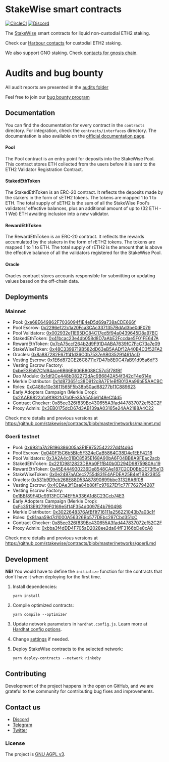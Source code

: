 # StakeWise smart contracts

[![CircleCI](https://circleci.com/gh/stakewise/contracts.svg?style=svg)](https://circleci.com/gh/stakewise/contracts)
[![Discord](https://user-images.githubusercontent.com/7288322/34471967-1df7808a-efbb-11e7-9088-ed0b04151291.png)](https://discord.gg/2BSdr2g)

The [StakeWise](https://stakewise.io/) smart contracts for liquid non-custodial ETH2 staking.

Check our [Harbour contacts](https://github.com/stakewise/contracts/tree/harbour) for custodial ETH2 staking.

We also support GNO staking. Check [contacts for gnosis chain](https://github.com/stakewise/contracts/tree/gnosis-chain).

# Audits and bug bounty
All audit reports are presented in the [audits folder](https://github.com/stakewise/contracts/tree/master/audits)

Feel free to join our [bug bounty program](https://immunefi.com/bounty/stakewise/)

## Documentation

You can find the documentation for every contract in the `contracts` directory. For integration, check the `contracts/interfaces` directory.
The documentation is also available on the [official documentation page](https://docs.stakewise.io/smart-contracts).

#### Pool
The Pool contract is an entry point for deposits into the StakeWise Pool. This contract stores ETH collected from the users before it is sent to the ETH2 Validator Registration Contract. 

#### StakedEthToken
The StakedEthToken is an ERC-20 contract. It reflects the deposits made by the stakers in the form of sETH2 tokens. The tokens are mapped 1 to 1 to ETH. 
The total supply of sETH2 is the sum of all the StakeWise Pool's validators' effective balances, plus an additional amount of up to (32 ETH - 1 Wei) ETH awaiting inclusion into a new validator. 

#### RewardEthToken
The RewardEthToken is an ERC-20 contract. It reflects the rewards accumulated by the stakers in the form of rETH2 tokens. The tokens are mapped 1 to 1 to ETH. 
The total supply of rETH2 is the amount that is above the effective balance of all the validators registered for the StakeWise Pool. 

#### Oracle
Oracles contract stores accounts responsible for submitting or updating values based on the off-chain data.

## Deployments

### Mainnet

- Pool: [0xe68E649862F7036094f1E4eD5d69a738aCDE666f](https://etherscan.io/address/0xe68E649862F7036094f1E4eD5d69a738aCDE666f)
- Pool Escrow: [0x2296e122c1a20Fca3CAc3371357BdAd3be0dF079](https://etherscan.io/address/0x2296e122c1a20Fca3CAc3371357BdAd3be0dF079)
- Pool Validators: [0x002932e11E95DC84C17ed5f94a0439645D8a97BC](https://etherscan.io/address/0x002932e11E95DC84C17ed5f94a0439645D8a97BC)
- StakedEthToken: [0x41bcac23e4db058d8D7aAbE2Fccdae5F01FE647A](https://etherscan.io/address/0x41bcac23e4db058d8D7aAbE2Fccdae5F01FE647A)
- RewardEthToken: [0x7cA75ccf264b2d9F91D4ABA7639fC7FcC73a7e09](https://etherscan.io/address/0x7cA75ccf264b2d9F91D4ABA7639fC7FcC73a7e09)
- StakeWiseToken: [0x48C3399719B582dD63eB5AADf12A40B4C3f52FA2](https://etherscan.io/address/0x48C3399719B582dD63eB5AADf12A40B4C3f52FA2)
- Oracles: [0x8a887282E67ff41d36C0b7537eAB035291461AcD](https://etherscan.io/address/0x8a887282E67ff41d36C0b7537eAB035291461AcD)
- Vesting Escrow: [0x1E6d872CE26C8711e7D47b8E0C47aB91d95a6dF3](https://etherscan.io/address/0x1E6d872CE26C8711e7D47b8E0C47aB91d95a6dF3)
- Vesting Escrow Factory: [0xbeE3Eb97Cfd94ace6B66E606B8088C57c5f78fBf](https://etherscan.io/address/0xbeE3Eb97Cfd94ace6B66E606B8088C57c5f78fBf)
- Dao Module: [0x1df2Ce448b082272dAc9B6842A54f342cF4e614e](https://etherscan.io/address/0x1df2Ce448b082272dAc9B6842A54f342cF4e614e)
- Merkle Distributor: [0x1d873651c38D912c8A7E1eBfB013Aa96bE5AACBC](https://etherscan.io/address/0x1d873651c38D912c8A7E1eBfB013Aa96bE5AACBC)
- Roles: [0xC486c10e3611565F5b38b50ad68277b11C889623](https://etherscan.io/address/0xC486c10e3611565F5b38b50ad68277b11C889623)
- Early Adopters Campaign (Merkle Drop): [0x2AAB6822a1a9f982fd7b0Fe35A5A5b6148eCf4d5](https://etherscan.io/address/0x2AAB6822a1a9f982fd7b0Fe35A5A5b6148eCf4d5)
- Contract Checker: [0x85ee326f839Bc430655A3fad447837072ef52C2F](https://etherscan.io/address/0xfc1fc7257aea7c7c08a498594dca97ce5a72fdcb)
- Proxy Admin: [0x3EB0175dcD67d3AB139aA03165e24AA2188A4C22](https://etherscan.io/address/0x3EB0175dcD67d3AB139aA03165e24AA2188A4C22)

Check more details and previous versions at https://github.com/stakewise/contracts/blob/master/networks/mainnet.md 

### Goerli testnet

- Pool: [0x6931a7A2B196386005a3E1F9752542227d4f4d64](https://goerli.etherscan.io/address/0x6931a7A2B196386005a3E1F9752542227d4f4d64)
- Pool Escrow: [0x040F15C6b5Bfc5F324eCaB5864C38D4e1EEF4218](https://goerli.etherscan.io/address/0x040f15c6b5bfc5f324ecab5864c38d4e1eef4218)
- Pool Validators: [0x3A2A4c01BC8595E168A90bA6F04BB8A9FEac2acb](https://goerli.etherscan.io/address/0x3A2A4c01BC8595E168A90bA6F04BB8A9FEac2acb)
- StakedEthToken: [0x221D9812823DBAb0F1fB40b0D294D9875980Ac19](https://goerli.etherscan.io/address/0x221D9812823DBAb0F1fB40b0D294D9875980Ac19)
- RewardEthToken: [0x45E444930236De8548CAe187C2CD0BbDE73f5e13](https://goerli.etherscan.io/address/0x45E444930236De8548CAe187C2CD0BbDE73f5e13)
- StakeWiseToken: [0x0e2497aACec2755d831E4AFDEA25B4ef1B823855](https://goerli.etherscan.io/address/0x0e2497aACec2755d831E4AFDEA25B4ef1B823855)
- Oracles: [0x531b9D9cb268E88D53A87890699bbe31326A6f08](https://goerli.etherscan.io/address/0x531b9D9cb268E88D53A87890699bbe31326A6f08)
- Vesting Escrow: [0x4CDAe3f1Eaa84b88fFc97627Ef1c77F762794287](https://goerli.etherscan.io/address/0x4CDAe3f1Eaa84b88fFc97627Ef1c77F762794287)
- Vesting Escrow Factory: [0x1BBf89F4Dc9913FCC14EF5A336A1d8C23Ccb74E3](https://goerli.etherscan.io/address/0x1BBf89F4Dc9913FCC14EF5A336A1d8C23Ccb74E3)
- Early Adopters Campaign (Merkle Drop): [0xFc3513E92799F0169e5f14F354d0097E4b790498](https://goerli.etherscan.io/address/0xFc3513E92799F0169e5f14F354d0097E4b790498)
- Merkle Distributor: [0x3022648376AfBf1f716111a256221043b7a03c1f](https://goerli.etherscan.io/address/0x3022648376AfBf1f716111a256221043b7a03c1f)
- Roles: [0x81aaa59d7d1000A56326Bb577DEbc287Cbd351cC](https://goerli.etherscan.io/address/0x81aaa59d7d1000A56326Bb577DEbc287Cbd351cC)
- Contract Checker: [0x85ee326f839Bc430655A3fad447837072ef52C2F](https://goerli.etherscan.io/address/0x85ee326f839Bc430655A3fad447837072ef52C2F)
- Proxy Admin: [0xbba3f4dDD4F705aD2028ee2da64fF3166bDe8cA8](https://goerli.etherscan.io/address/0xbba3f4dDD4F705aD2028ee2da64fF3166bDe8cA8)

Check more details and previous versions at https://github.com/stakewise/contracts/blob/master/networks/goerli.md 

## Development

**NB!** You would have to define the `initialize` function for the contracts that don't have it when deploying for the first time.

1. Install dependencies:

   ```shell script
   yarn install
   ```

2. Compile optimized contracts:

   ```shell script
   yarn compile --optimizer
   ```

3. Update network parameters in `hardhat.config.js`. Learn more at [Hardhat config options](https://hardhat.org/config/).

4. Change [settings](./deployments/settings.js) if needed. 

5. Deploy StakeWise contracts to the selected network:

   ```shell script
   yarn deploy-contracts --network rinkeby
   ```

## Contributing

Development of the project happens in the open on GitHub, and we are grateful to the community for contributing bug fixes and improvements.


## Contact us

- [Discord](https://chat.stakewise.io/) 
- [Telegram](https://t.me/stakewise_io) 
- [Twitter](https://twitter.com/stakewise_io) 

### License

The project is [GNU AGPL v3](./LICENSE).
